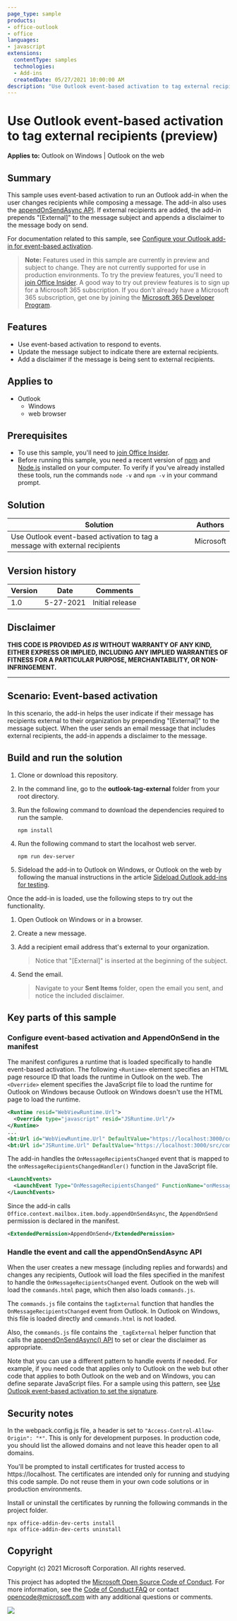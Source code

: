 ```yaml
---
page_type: sample
products:
- office-outlook
- office
languages:
- javascript
extensions:
  contentType: samples
  technologies:
  - Add-ins
  createdDate: 05/27/2021 10:00:00 AM
description: "Use Outlook event-based activation to tag external recipients."
---
```


# Use Outlook event-based activation to tag external recipients (preview)

**Applies to:** Outlook on Windows | Outlook on the web

## Summary

This sample uses event-based activation to run an Outlook add-in when the user changes recipients while composing a message. The add-in also uses the [appendOnSendAsync API](https://docs.microsoft.com/javascript/api/outlook/office.body?view=outlook-js-preview#appendOnSendAsync_data__options__callback_). If external recipients are added, the add-in prepends "[External]" to the message subject and appends a disclaimer to the message body on send.

For documentation related to this sample, see [Configure your Outlook add-in for event-based activation](https://docs.microsoft.com/office/dev/add-ins/outlook/autolaunch).

> **Note:** Features used in this sample are currently in preview and subject to change. They are not currently supported for use in production environments. To try the preview features, you'll need to [join Office Insider](https://insider.office.com/join). A good way to try out preview features is to sign up for a Microsoft 365 subscription. If you don't already have a Microsoft 365 subscription, get one by joining the [Microsoft 365 Developer Program](https://developer.microsoft.com/office/dev-program).

## Features

- Use event-based activation to respond to events.
- Update the message subject to indicate there are external recipients.
- Add a disclaimer if the message is being sent to external recipients.

## Applies to

- Outlook
  - Windows
  - web browser

## Prerequisites

- To use this sample, you'll need to [join Office Insider](https://insider.office.com/join).
- Before running this sample, you need a recent version of [npm](https://www.npmjs.com/get-npm) and [Node.js](https://nodejs.org/) installed on your computer. To verify if you've already installed these tools, run the commands `node -v` and `npm -v` in your command prompt.

## Solution

| Solution | Authors |
|---------|----------|
| Use Outlook event-based activation to tag a message with external recipients | Microsoft |

## Version history

Version  | Date | Comments
|---------|------|---------|
| 1.0 | 5-27-2021 | Initial release |

## Disclaimer

**THIS CODE IS PROVIDED *AS IS* WITHOUT WARRANTY OF ANY KIND, EITHER EXPRESS OR IMPLIED, INCLUDING ANY IMPLIED WARRANTIES OF FITNESS FOR A PARTICULAR PURPOSE, MERCHANTABILITY, OR NON-INFRINGEMENT.**

----------

## Scenario: Event-based activation

In this scenario, the add-in helps the user indicate if their message has recipients external to their organization by prepending "[External]" to the message subject. When the user sends an email message that includes external recipients, the add-in appends a disclaimer to the message.

## Build and run the solution

1. Clone or download this repository.
1. In the command line, go to the **outlook-tag-external** folder from your root directory.
1. Run the following command to download the dependencies required to run the sample.

    ```command&nbsp;line
    npm install
    ```

1. Run the following command to start the localhost web server.

    ```command&nbsp;line
    npm run dev-server
    ```

1. Sideload the add-in to Outlook on Windows, or Outlook on the web by following the manual instructions in the article [Sideload Outlook add-ins for testing](https://docs.microsoft.com/office/dev/add-ins/outlook/sideload-outlook-add-ins-for-testing).

Once the add-in is loaded, use the following steps to try out the functionality.

1. Open Outlook on Windows or in a browser.
1. Create a new message.
1. Add a recipient email address that's external to your organization.

    > Notice that "[External]" is inserted at the beginning of the subject.

1. Send the email.

    > Navigate to your **Sent Items** folder, open the email you sent, and notice the included disclaimer.

## Key parts of this sample

### Configure event-based activation and AppendOnSend in the manifest

The manifest configures a runtime that is loaded specifically to handle event-based activation. The following `<Runtime>` element specifies an HTML page resource ID that loads the runtime in Outlook on the web. The `<Override>` element specifies the JavaScript file to load the runtime for Outlook on Windows because Outlook on Windows doesn't use the HTML page to load the runtime.

```xml
<Runtime resid="WebViewRuntime.Url">
  <Override type="javascript" resid="JSRuntime.Url"/>
</Runtime>
...
<bt:Url id="WebViewRuntime.Url" DefaultValue="https://localhost:3000/commands.html" />
<bt:Url id="JSRuntime.Url" DefaultValue="https://localhost:3000/src/commands/commands.js" />
```

The add-in handles the `OnMessageRecipientsChanged` event that is mapped to the `onMessageRecipientsChangedHandler()` function in the JavaScript file.

```xml
<LaunchEvents>
  <LaunchEvent Type="OnMessageRecipientsChanged" FunctionName="onMessageRecipientsChangedHandler" />
</LaunchEvents>
```

Since the add-in calls `Office.context.mailbox.item.body.appendOnSendAsync`, the `AppendOnSend` permission is declared in the manifest.

```xml
<ExtendedPermission>AppendOnSend</ExtendedPermission>
```

### Handle the event and call the appendOnSendAsync API

When the user creates a new message (including replies and forwards) and changes any recipients, Outlook will load the files specified in the manifest to handle the `OnMessageRecipientsChanged` event. Outlook on the web will load the `commands.html` page, which then also loads `commands.js`.

The `commands.js` file contains the `tagExternal` function that handles the `OnMessageRecipientsChanged` event from Outlook. In Outlook on Windows, this file is loaded directly and `commands.html` is not loaded.

Also, the `commands.js` file contains the `_tagExternal` helper function that calls the [appendOnSendAsync() API](https://docs.microsoft.com/javascript/api/outlook/office.body?view=outlook-js-preview#appendOnSendAsync_data__options__callback_) to set or clear the disclaimer as appropriate.

Note that you can use a different pattern to handle events if needed. For example, if you need code that applies only to Outlook on the web but other code that applies to both Outlook on the web and on Windows, you can define separate JavaScript files. For a sample using this pattern, see [Use Outlook event-based activation to set the signature](https://github.com/OfficeDev/PnP-OfficeAddins/tree/main/Samples/outlook-set-signature).

## Security notes

In the webpack.config.js file, a header is set to `"Access-Control-Allow-Origin": "*"`. This is only for development purposes. In production code, you should list the allowed domains and not leave this header open to all domains.

You'll be prompted to install certificates for trusted access to https://localhost. The certificates are intended only for running and studying this code sample. Do not reuse them in your own code solutions or in production environments.

Install or uninstall the certificates by running the following commands in the project folder.

```command&nbsp;line
npx office-addin-dev-certs install
npx office-addin-dev-certs uninstall
```

## Copyright

Copyright (c) 2021 Microsoft Corporation. All rights reserved.

This project has adopted the [Microsoft Open Source Code of Conduct](https://opensource.microsoft.com/codeofconduct/). For more information, see the [Code of Conduct FAQ](https://opensource.microsoft.com/codeofconduct/faq/) or contact [opencode@microsoft.com](mailto:opencode@microsoft.com) with any additional questions or comments.

<img src="https://telemetry.sharepointpnp.com/pnp-officeaddins/samples/outlook-autorun-tag-external" />
